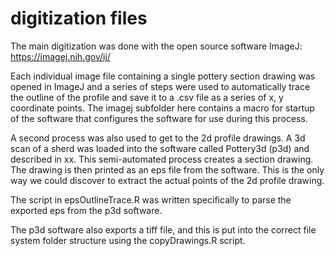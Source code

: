 # digitization files

The main digitization was done with the open source software ImageJ: https://imagej.nih.gov/ij/

Each individual image file containing a single pottery section drawing was opened in ImageJ and a series of steps were used to automatically trace the outline of the profile and save it to a .csv file as a series of x, y coordinate points.  The imagej subfolder here contains a macro for startup of the software that configures the software for use during this process.

A second process was also used to get to the 2d profile drawings.  A 3d scan of a sherd was loaded into the software called Pottery3d (p3d) and described in xx.  This semi-automated process creates a section drawing.  The drawing is then printed as an eps file from the software.  This is the only way we could discover to extract the actual points of the 2d profile drawing.

The script in epsOutlineTrace.R was written specifically to parse the exported eps from the p3d software.

The p3d software also exports a tiff file, and this is put into the correct file system folder structure using the copyDrawings.R script.

